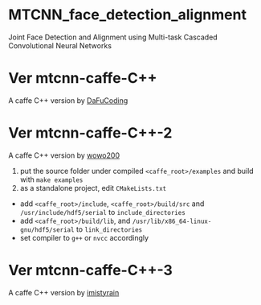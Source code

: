 # MTCNN_face_detection_alignment
Joint Face Detection and Alignment using Multi-task Cascaded Convolutional Neural Networks

# Ver mtcnn-caffe-C++
A caffe C++ version by [DaFuCoding](https://github.com/DaFuCoding/MTCNN_Caffe)

# Ver mtcnn-caffe-C++-2
A caffe C++ version by [wowo200](https://github.com/wowo200/MTCNN)  
1. put the source folder under compiled `<caffe_root>/examples` and build with `make examples`
2. as a standalone project, edit `CMakeLists.txt`
  * add `<caffe_root>/include`, `<caffe_root>/build/src` and `/usr/include/hdf5/serial` to `include_directories` 
  * add `<caffe_root>/build/lib`, and `/usr/lib/x86_64-linux-gnu/hdf5/serial` to `link_directories` 
  * set compiler to `g++` or `nvcc` accordingly

# Ver mtcnn-caffe-C++-3
A caffe C++ version by [imistyrain](https://github.com/imistyrain/MTCNN-VS)

